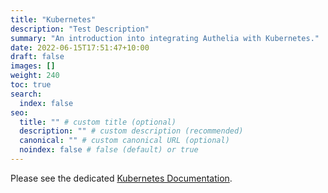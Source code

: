```yaml
---
title: "Kubernetes"
description: "Test Description"
summary: "An introduction into integrating Authelia with Kubernetes."
date: 2022-06-15T17:51:47+10:00
draft: false
images: []
weight: 240
toc: true
search:
  index: false
seo:
  title: "" # custom title (optional)
  description: "" # custom description (recommended)
  canonical: "" # custom canonical URL (optional)
  noindex: false # false (default) or true
---
```


Please see the dedicated [Kubernetes Documentation](../kubernetes/introduction.md).
